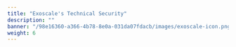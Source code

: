 ```yaml
---
title: "Exoscale's Technical Security"
description: ""
banner: "/98e16360-a366-4b78-8e0a-031da07fdacb/images/exoscale-icon.png"
weight: 6
---
```

